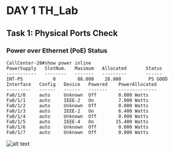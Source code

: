 # DAY 1 TH_Lab


## Task 1: Physical Ports Check
### Power over Ethernet (PoE) Status
```cisco
CallCenter-28#show power inline 
PowerSupply   SlotNum.   Maximum   Allocated       Status
-----------   --------   -------   ---------       ------
INT-PS           0        88.000    28.800          PS GOOD
Interface   Config   Device   Powered    PowerAllocated
---------   ------   ------   -------    -------------- 
Fa0/1/0     auto     Unknown  Off        0.000 Watts  
Fa0/1/1     auto     IEEE-2   On         7.000 Watts  
Fa0/1/2     auto     Unknown  Off        0.000 Watts  
Fa0/1/3     auto     IEEE-2   On         6.400 Watts  
Fa0/1/4     auto     Unknown  Off        0.000 Watts  
Fa0/1/5     auto     IEEE-4   On        15.400 Watts  
Fa0/1/6     auto     Unknown  Off        0.000 Watts  
Fa0/1/7     auto     Unknown  Off        0.000 Watts 
```
![alt text]([https://rivanit.com/](https://rivanit.com/assets/logo-DaYZ0U1G.png) "Logo Title Text 1")
